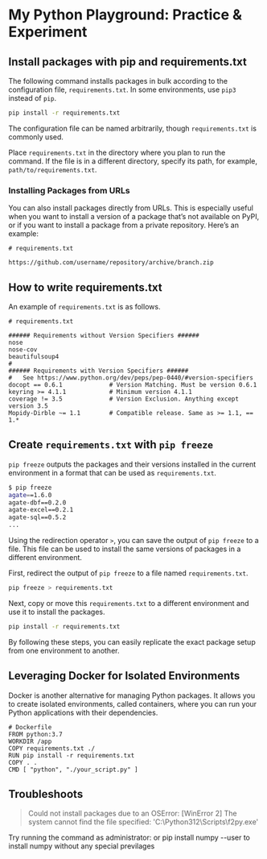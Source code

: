 # My Python Playground: Practice & Experiment

## Install packages with pip and requirements.txt

The following command installs packages in bulk according to the configuration file, `requirements.txt`. In some environments, use `pip3` instead of `pip`.

```bash
pip install -r requirements.txt
```

The configuration file can be named arbitrarily, though `requirements.txt` is commonly used.

Place `requirements.txt` in the directory where you plan to run the command. If the file is in a different directory, specify its path, for example, `path/to/requirements.txt`.

### Installing Packages from URLs

You can also install packages directly from URLs. This is especially useful when you want to install a version of a package that’s not available on PyPI, or if you want to install a package from a private repository. Here’s an example:

```requirements
# requirements.txt

https://github.com/username/repository/archive/branch.zip
```

## How to write requirements.txt

An example of `requirements.txt` is as follows.

```requirements
# requirements.txt

###### Requirements without Version Specifiers ######
nose
nose-cov
beautifulsoup4
#
###### Requirements with Version Specifiers ######
#   See https://www.python.org/dev/peps/pep-0440/#version-specifiers
docopt == 0.6.1             # Version Matching. Must be version 0.6.1
keyring >= 4.1.1            # Minimum version 4.1.1
coverage != 3.5             # Version Exclusion. Anything except version 3.5
Mopidy-Dirble ~= 1.1        # Compatible release. Same as >= 1.1, == 1.*
```

## Create `requirements.txt` with `pip freeze`

`pip freeze` outputs the packages and their versions installed in the current environment in a format that can be used as `requirements.txt`.

```bash
$ pip freeze
agate==1.6.0
agate-dbf==0.2.0
agate-excel==0.2.1
agate-sql==0.5.2
...
```

Using the redirection operator `>`, you can save the output of `pip freeze` to a file. This file can be used to install the same versions of packages in a different environment.

First, redirect the output of `pip freeze` to a file named `requirements.txt`.

```bash
pip freeze > requirements.txt
```

Next, copy or move this `requirements.txt` to a different environment and use it to install the packages.

```bash
pip install -r requirements.txt
```

By following these steps, you can easily replicate the exact package setup from one environment to another.

## Leveraging Docker for Isolated Environments

Docker is another alternative for managing Python packages. It allows you to create isolated environments, called containers, where you can run your Python applications with their dependencies.

```Docker
# Dockerfile
FROM python:3.7
WORKDIR /app
COPY requirements.txt ./
RUN pip install -r requirements.txt
COPY . .
CMD [ "python", "./your_script.py" ]
```

## Troubleshoots

> Could not install packages due to an OSError: [WinError 2] The system cannot find the file specified: 'C:\\Python312\\Scripts\\f2py.exe'

Try running the command as administrator:
or
pip install numpy --user to install numpy without any special previlages
